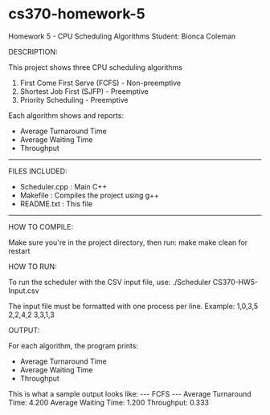 # cs370-homework-5

Homework 5 - CPU Scheduling Algorithms
Student: Bionca Coleman


DESCRIPTION:

This project shows three CPU scheduling algorithms

1. First Come First Serve (FCFS) - Non-preemptive
2. Shortest Job First (SJFP) - Preemptive
3. Priority Scheduling - Preemptive

Each algorithm shows and reports:
- Average Turnaround Time
- Average Waiting Time
- Throughput

---

FILES INCLUDED:

- Scheduler.cpp    : Main C++
- Makefile         : Compiles the project using g++
- README.txt       : This file

---

HOW TO COMPILE:

Make sure you're in the project directory, then run:
    make
    make clean for restart


HOW TO RUN:

To run the scheduler with the CSV input file, use:
    ./Scheduler CS370-HW5-Input.csv

The input file must be formatted with one process per line.
Example:
    1,0,3,5
    2,2,4,2
    3,3,1,3



OUTPUT:

For each algorithm, the program prints:
- Average Turnaround Time
- Average Waiting Time
- Throughput

This is what a sample output looks like:
    --- FCFS ---
        Average Turnaround Time: 4.200
    Average Waiting Time: 1.200
    Throughput: 0.333